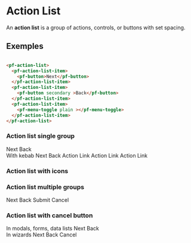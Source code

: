 # Action List

An **action list** is a group of actions, controls, or buttons with set spacing.

## Exemples

```html live

<pf-action-list>
  <pf-action-list-item>
    <pf-button>Next</pf-button>
  </pf-action-list-item>
  <pf-action-list-item>
    <pf-button secondary >Back</pf-button>
  </pf-action-list-item>
  <pf-action-list-item>
    <pf-menu-toggle plain ></pf-menu-toggle>
  </pf-action-list-item>
</pf-action-list>

```

### Action list single group

<div class = "sample-bloc column" >

  <div class = "sample-bloc" >
    <pf-action-list>
      <pf-action-list-item>
        <pf-button>Next</pf-button>
      </pf-action-list-item>
      <pf-action-list-item>
        <pf-button secondary >Back</pf-button>
      </pf-action-list-item>
      <pf-action-list-item>
        <pf-menu-toggle plain ></pf-menu-toggle>
      </pf-action-list-item>
    </pf-action-list>
  </div>
  <div class = "sample-bloc column" >
    <span>With kebab</span>
    <pf-action-list>
      <pf-action-list-item>
        <pf-button>Next</pf-button>
      </pf-action-list-item>
      <pf-action-list-item>
        <pf-button secondary >Back</pf-button>
      </pf-action-list-item>
      <pf-action-list-item>
        <pf-dropdown plain>
          <pf-dropdown-menu-item>Action</pf-dropdown-menu-item>
          <pf-dropdown-menu-item link>Link</pf-dropdown-menu-item>
          <pf-divider></pf-divider>
          <pf-dropdown-menu-item disabled>Action</pf-dropdown-menu-item>
          <pf-dropdown-menu-item link disabled>Link</pf-dropdown-menu-item>
          <pf-divider></pf-divider>
          <pf-dropdown-menu-item area-disabled>Action</pf-dropdown-menu-item>
          <pf-dropdown-menu-item link area-disabled>Link</pf-dropdown-menu-item>
        </pf-dropdown>
      </pf-action-list-item>
    </pf-action-list>
  </div>

</div>

### Action list with icons

<div class = "sample-bloc" >
  <pf-action-list>
    <pf-action-list-item>
      <pf-icons-check></pf-icons-check>
    </pf-action-list-item>
    <pf-action-list-item>
      <pf-icons-times></pf-icons-times>
    </pf-action-list-item>
  </pf-action-list>
</div>

### Action list multiple groups

<div class = "sample-bloc" >
  <pf-action-list>
    <pf-action-list-group>
      <pf-action-list-item>
        <pf-button>Next</pf-button>
      </pf-action-list-item>
      <pf-action-list-item>
        <pf-button secondary>Back</pf-button>
      </pf-action-list-item>
    </pf-action-list-group>
    <pf-action-list-group>
      <pf-action-list-item>
        <pf-button>Submit</pf-button>
      </pf-action-list-item>
      <pf-action-list-item>
        <pf-button secondary>Cancel</pf-button>
      </pf-action-list-item>
    </pf-action-list-group>
  </pf-action-list>
</div>

### Action list with cancel button

<div class = "sample-bloc column" >
  <div class = "sample-bloc column" >
    <span>In modals, forms, data lists</span>
    <pf-action-list>
      <pf-action-list-group>
        <pf-action-list-item>
          <pf-button>Next</pf-button>
        </pf-action-list-item>
      </pf-action-list-group>
      <pf-action-list-group>
        <pf-action-list-item>
          <pf-button secondary>Back</pf-button>
        </pf-action-list-item>
      </pf-action-list-group>
    </pf-action-list>
  </div>
  <div class = "sample-bloc column" >
    <span>In wizards</span>
    <pf-action-list>
      <pf-action-list-group>
        <pf-action-list-item>
          <pf-button>Next</pf-button>
        </pf-action-list-item>
        <pf-action-list-item>
          <pf-button secondary>Back</pf-button>
        </pf-action-list-item>
      </pf-action-list-group>
      <pf-action-list-group>
        <pf-action-list-item>
          <pf-button link>Cancel</pf-button>
        </pf-action-list-item>
      </pf-action-list-group>
    </pf-action-list>
  </div>
</div>

